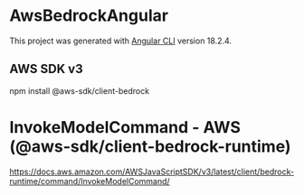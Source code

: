 # AwsBedrockAngular

This project was generated with [Angular CLI](https://github.com/angular/angular-cli) version 18.2.4.

## AWS SDK v3
npm install @aws-sdk/client-bedrock

# InvokeModelCommand - AWS (@aws-sdk/client-bedrock-runtime)
https://docs.aws.amazon.com/AWSJavaScriptSDK/v3/latest/client/bedrock-runtime/command/InvokeModelCommand/